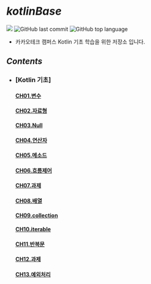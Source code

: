 # *kotlinBase*

![](https://img.shields.io/badge/start%20date%20%20-24.04.08-green?style=flat-square&logo=start) ![GitHub last commit](https://img.shields.io/github/last-commit/ichanguk/kotlinBase?style=flat-square) ![GitHub top language](https://img.shields.io/github/languages/top/ichanguk/kotlinBase?color=orange&logo=java&style=flat-square)


- 카카오테크 캠퍼스 Kotlin 기초 학습을 위한 저장소 입니다.

## *Contents*

- ### [Kotlin 기초]

  #### [CH01.변수](https://github.com/ichanguk/KotlinBase/blob/main/01.%EB%B3%80%EC%88%98/%EB%B3%80%EC%88%98.kts)
  #### [CH02.자료형](https://github.com/ichanguk/KotlinBase/blob/main/02.%EC%9E%90%EB%A3%8C%ED%98%95/%EC%9E%90%EB%A3%8C%ED%98%95.kts)
  #### [CH03.Null](https://github.com/ichanguk/KotlinBase/blob/main/03.Null/Null.kts)
  #### [CH04.연산자](https://github.com/ichanguk/KotlinBase/blob/main/04.%EC%97%B0%EC%82%B0%EC%9E%90/%EC%97%B0%EC%82%B0%EC%9E%90.kts)
  #### [CH05.메소드](https://github.com/ichanguk/KotlinBase/blob/main/05.%EB%A9%94%EC%86%8C%EB%93%9C/%EB%A9%94%EC%86%8C%EB%93%9C.kts)
  #### [CH06.흐름제어](https://github.com/ichanguk/KotlinBase/blob/main/06.%ED%9D%90%EB%A6%84%EC%A0%9C%EC%96%B4/%ED%9D%90%EB%A6%84%EC%A0%9C%EC%96%B4.kts)
  #### [CH07.과제](https://github.com/ichanguk/KotlinBase/tree/main/07.%EA%B3%BC%EC%A0%9C)
  #### [CH08.배열](https://github.com/ichanguk/KotlinBase/blob/main/08.%EB%B0%B0%EC%97%B4/%EB%B0%B0%EC%97%B4.kts)
  #### [CH09.collection](https://github.com/ichanguk/KotlinBase/blob/main/09.collection/collection.kts)
  #### [CH10.iterable](https://github.com/ichanguk/KotlinBase/blob/main/10.iterable/iterable.kts)
  #### [CH11.반복문](https://github.com/ichanguk/KotlinBase/tree/main/11.%EB%B0%98%EB%B3%B5%EB%AC%B8)
  #### [CH12.과제](https://github.com/ichanguk/KotlinBase/tree/main/12.%EA%B3%BC%EC%A0%9C)
  #### [CH13.예외처리](https://github.com/ichanguk/KotlinBase/blob/main/13.%EC%98%88%EC%99%B8%EC%B2%98%EB%A6%AC/%EC%98%88%EC%99%B8%EC%B2%98%EB%A6%AC.kts)
  